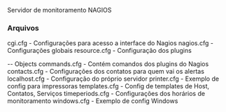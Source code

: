 Servidor de monitoramento NAGIOS

### Arquivos
cgi.cfg - Configurações para acesso a interface do Nagios
nagios.cfg - Configurações globais
resource.cfg - Configuração dos plugins


-- Objects
commands.cfg - Contém comandos dos plugins do Nagios
contacts.cfg - Configurações dos contatos para quem vai os alertas
localhost.cfg - Configuração do próprio servidor
printer.cfg - Exemplo de config para impressoras
templates.cfg - Config de templates de Host, Contatos, Serviços
timeperiods.cfg - Configurações dos horários de monitoramento
windows.cfg - Exemplo de config Windows


